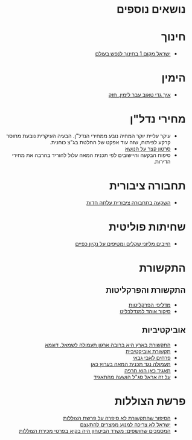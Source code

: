 <div dir="rtl" markdown="1">

# נושאים נוספים

# חינוך
* [ישראל מקום 1 בחינוך לנפש בעולם](https://twitter.com/oshratlevy5/status/1228000383664099329?s=20)

# הימין
* [איך גדי טאוב עבר לימין. חזק](https://twitter.com/Michael50616567/status/1227983722110160896?s=20)

# מחירי נדל"ן

* עיקר עליית יוקר המחיה נובע ממחירי הנדל"ן.
הבעיה העיקרית נובעת מחוסר קרקע לפיתוח,
שזה עוד אפקט של החלטת בג"צ כוחנית.
* [סרטון קצר על הנושא](https://www.youtube.com/watch?v=Z8GPkDvN5Vg)
* סיפוח הבקעה והיישובים לפי תכנית המאה עלול להוריד בהרבה את מחירי הדירות.

# תחבורה ציבורית
* [השקעה בתחבורה ציבורית עלתה חדות](https://twitter.com/LiberalRiWo/status/1227590454868430848?s=20)


# שחיתות פוליטית

* [חייבים מליוני שקלים ומטיפים על נקיון כפיים](https://twitter.com/keslasy/status/1227228928273719296?s=20)

# התקשורת

## התקשורת והפרקליטות

* [מדליפי הפרקליטות](https://www.facebook.com/permalink.php?story_fbid=2221733214793207&id=100008696496760)
* [סיקור אוהד למנדלבליט](https://www.facebook.com/permalink.php?story_fbid=2221733214793207&id=100008696496760)

## אוביקטיביות

* [התקשורת בארץ היא ברובה ארגון תעמולה לשמאל. דוגמא](https://twitter.com/hananamiur/status/1226209922800594944?s=20)
* [תקשורת אוביקטיבית](https://twitter.com/GolanOfer/status/1228026248930177024?s=20)
* [פרחים לאבי גבאי](https://twitter.com/Onetruth011/status/1228032101246697473?s=20)
* [תעמולה נגד תכנית המאה בערוץ כאן](https://twitter.com/keslasy/status/1228039715435302914?s=20)
* [תאגיד כאן הוא חרפה](https://twitter.com/keslasy/status/1228045583312719877?s=20)
* [על זה אראל סג"ל הושעה מהתאגיד](https://twitter.com/YanivTurgi/status/1228044230536372224?s=20)

# פרשת הצוללות

* [הסיפור שהתקשורת לא סיפרה על פרשת הצוללות](https://mida.org.il/2016/11/17/%d7%94%d7%a1%d7%99%d7%a4%d7%95%d7%a8-%d7%a9%d7%94%d7%aa%d7%a7%d7%a9%d7%95%d7%a8%d7%aa-%d7%9c%d7%90-%d7%a1%d7%99%d7%a4%d7%a8%d7%94-%d7%a2%d7%9c-%d7%a4%d7%a8%d7%a9%d7%aa-%d7%94%d7%a6%d7%95%d7%9c%d7%9c/)
* [ישראל לא צריכה למנוע ממצרים להתעצם](https://www.israelhayom.co.il/article/643511)
* [המסמכים שחושפים: משרד הביטחון היה בקיא בפרטי מכירת הצוללות](https://13news.co.il/10news/news/183940)

</div>
